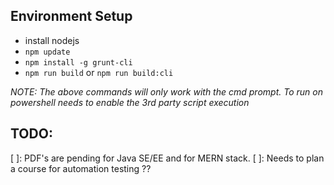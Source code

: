## Environment Setup

- install nodejs
- `npm update`
- `npm install -g grunt-cli`
- `npm run build` or `npm run build:cli`

*NOTE: The above commands will only work with the cmd prompt. To run on powershell needs to enable the 3rd party script execution*

## TODO:

[ ]: PDF's are pending for Java SE/EE and for MERN stack.
[ ]: Needs to plan a course for automation testing ??
